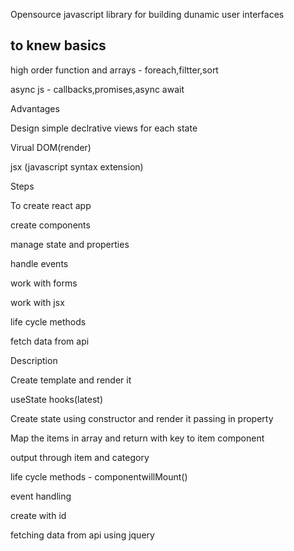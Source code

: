 Opensource javascript library for building dunamic user interfaces

## to knew basics

high order function and arrays - foreach,filtter,sort 

async js - callbacks,promises,async await

Advantages

Design simple declrative views for each state

Virual DOM(render)

jsx (javascript syntax extension)

Steps

To create react app

create components

manage state and properties

handle events

work with forms

work with jsx

life cycle methods

fetch data from api

Description

Create template and render it

useState hooks(latest)

Create state using constructor and render it passing in property

Map the items in array and return with key to item component

output through item and category

life cycle methods - componentwillMount()

event handling

create with id

fetching data from api using jquery

